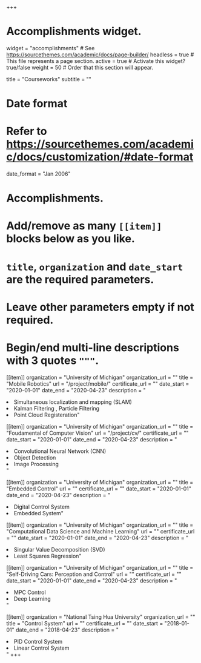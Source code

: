 +++
# Accomplishments widget.
widget = "accomplishments"  # See https://sourcethemes.com/academic/docs/page-builder/
headless = true  # This file represents a page section.
active = true  # Activate this widget? true/false
weight = 50  # Order that this section will appear.

title = "Courseworks"
subtitle = ""

# Date format
#   Refer to https://sourcethemes.com/academic/docs/customization/#date-format
date_format = "Jan 2006"

# Accomplishments.
#   Add/remove as many `[[item]]` blocks below as you like.
#   `title`, `organization` and `date_start` are the required parameters.
#   Leave other parameters empty if not required.
#   Begin/end multi-line descriptions with 3 quotes `"""`.

[[item]]
  organization = "University of Michigan"
  organization_url = ""
  title = "Mobile Robotics"
  url = "/project/mobile/"
  certificate_url = ""
  date_start = "2020-01-01"
  date_end = "2020-04-23"
  description = "<li>Simultaneous localization and mapping (SLAM) <br> <li>Kalman Filtering , Particle Filtering <br>  <li>Point Cloud Registeration"

[[item]]
  organization = "University of Michigan"
  organization_url = ""
  title = "Foudamental of Computer Vision"
  url = "/project/cv/"
  certificate_url = ""
  date_start = "2020-01-01"
  date_end = "2020-04-23"
  description = "<li>Convolutional Neural Network (CNN)<br> <li>Object Detection<br> <li>Image Processing<br> "

[[item]]
  organization = "University of Michigan"
  organization_url = ""
  title = "Embedded Control"
  url = ""
  certificate_url = ""
  date_start = "2020-01-01"
  date_end = "2020-04-23"
  description = "<li>Digital Control System<br> <li>Embedded System"
  
[[item]]
  organization = "University of Michigan"
  organization_url = ""
  title = "Computational Data Science and Machine Learning"
  url = ""
  certificate_url = ""
  date_start = "2020-01-01"
  date_end = "2020-04-23"
  description = " <li>Singular Value Decomposition (SVD)<br><li>Least Squares Regression"

[[item]]
  organization = "University of Michigan"
  organization_url = ""
  title = "Self-Driving Cars: Perception and Control"
  url = ""
  certificate_url = ""
  date_start = "2020-01-01"
  date_end = "2020-04-23"
  description = "<li>MPC Control<br><li>Deep Learning<br>"

[[item]]
  organization = "National Tsing Hua University"
  organization_url = ""
  title = "Control System"
  url = ""
  certificate_url = ""
  date_start = "2018-01-01"
  date_end = "2018-04-23"
  description = "<li>PID Control System<br><li>Linear Control System<br>"
+++
